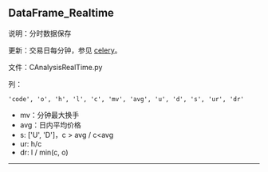 ## DataFrame_Realtime

说明：分时数据保存

更新：交易日每分钟，参见 [celery](celery.md)。

文件：CAnalysisRealTime.py

列：

```
'code', 'o', 'h', 'l', 'c', 'mv', 'avg', 'u', 'd', 's', 'ur', 'dr'
```

- mv：分钟最大换手
- avg：日内平均价格
- s: ['U', 'D']，c > avg / c<avg
- ur:  h/c
- dr:  l / min(c, o)

---





